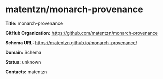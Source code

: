 # matentzn/monarch-provenance

**Title:** monarch-provenance



**GitHub Organization:** https://github.com/matentzn/monarch-provenance

**Schema URL:** https://matentzn.github.io/monarch-provenance/



**Domain:** Schema

**Status:** unknown



**Contacts:** matentzn